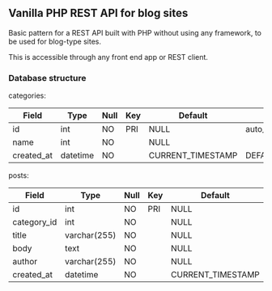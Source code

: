 ## Vanilla PHP REST API for blog sites

Basic pattern for a REST API built with PHP without using any framework, to be used for blog-type sites.

This is accessible through any front end app or REST client.

### Database structure

categories:

| Field      | Type     | Null | Key | Default           | Extra             |
|------------|----------|------|-----|-------------------|-------------------|
| id         | int      | NO   | PRI | NULL              | auto_increment    |
| name       | int      | NO   |     | NULL              |                   |
| created_at | datetime | NO   |     | CURRENT_TIMESTAMP | DEFAULT_GENERATED |

posts:

| Field       | Type         | Null | Key | Default           | Extra             |
|-------------|--------------|------|-----|-------------------|-------------------|
| id          | int          | NO   | PRI | NULL              | auto_increment    |
| category_id | int          | NO   |     | NULL              |                   |
| title       | varchar(255) | NO   |     | NULL              |                   |
| body        | text         | NO   |     | NULL              |                   |
| author      | varchar(255) | NO   |     | NULL              |                   |
| created_at  | datetime     | NO   |     | CURRENT_TIMESTAMP | DEFAULT_GENERATED |


